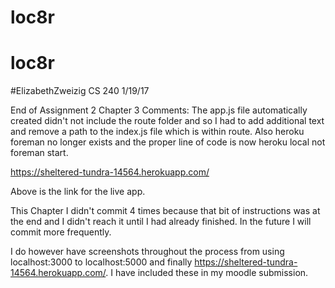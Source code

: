 # loc8r
# loc8r
#ElizabethZweizig CS 240
1/19/17

End of Assignment 2 Chapter 3 Comments: The app.js file automatically created didn't not include the route folder and so I had to add additional text and remove a path to the index.js file which is within route. Also heroku foreman no longer exists and the proper line of code is now heroku local not foreman start. 

https://sheltered-tundra-14564.herokuapp.com/

Above is the link for the live app.

This Chapter I didn't commit 4 times because that bit of instructions was at the end and I didn't reach it until I had already finished. In the future I will commit more frequently. 

I do however have screenshots throughout the process from using localhost:3000 to localhost:5000 and finally https://sheltered-tundra-14564.herokuapp.com/. 
I have included these in my moodle submission. 
